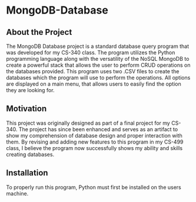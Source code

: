 # MongoDB-Database 

## About the Project

The MongoDB Database project is a standard database query program that was developed for my CS-340 class. The program utilizes the Python programming language along with the versatility of the NoSQL MongoDB to create a powerful stack that allows the user to perform CRUD operations on the databases provided. This program uses two .CSV files to create the databases which the program will use to perform the operations. All options are displayed on a main menu, that allows users to easily find the option they are looking for.

## Motivation

This project was originally designed as part of a final project for my CS-340. The project has since been enhanced and serves as an artifact to show my comprehension of database design and proper interaction with them. By revising and adding new features to this program in my CS-499 class, I believe the program now successfully shows my ability and skills creating databases.

## Installation

To properly run this program, Python must first be installed on the users machine.

